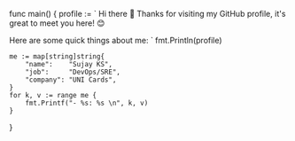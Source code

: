 func main() {
	profile := `
Hi there 👋
Thanks for visiting my GitHub profile, it's great to meet you here! 😊

Here are some quick things about me:
`
	fmt.Println(profile)
	
	me := map[string]string{
		"name":    "Sujay KS",
		"job":     "DevOps/SRE",
		"company": "UNI Cards",
	}
	for k, v := range me {
		fmt.Printf("- %s: %s \n", k, v)
	}

}
